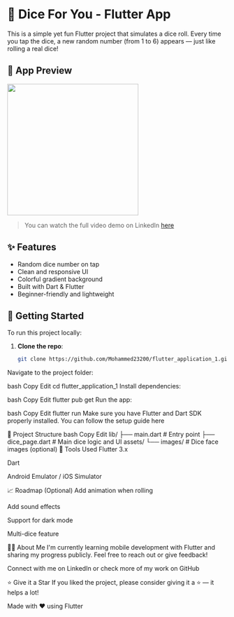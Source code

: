 # 🎲 Dice For You - Flutter App

This is a simple yet fun Flutter project that simulates a dice roll. Every time you tap the dice, a new random number (from 1 to 6) appears — just like rolling a real dice!

## 📱 App Preview

<img src="screenshot.png" width="300" />

> You can watch the full video demo on LinkedIn [here](https://www.linkedin.com/feed/update/urn:li:activity:7335408861236879360/)

## ✨ Features

- Random dice number on tap
- Clean and responsive UI
- Colorful gradient background
- Built with Dart & Flutter
- Beginner-friendly and lightweight

## 🚀 Getting Started

To run this project locally:

1. **Clone the repo**:
   ```bash
   git clone https://github.com/Mohammed23200/flutter_application_1.git
Navigate to the project folder:

bash
Copy
Edit
cd flutter_application_1
Install dependencies:

bash
Copy
Edit
flutter pub get
Run the app:

bash
Copy
Edit
flutter run
Make sure you have Flutter and Dart SDK properly installed. You can follow the setup guide here

📂 Project Structure
bash
Copy
Edit
lib/
├── main.dart       # Entry point
├── dice_page.dart  # Main dice logic and UI
assets/
└── images/         # Dice face images (optional)
🔧 Tools Used
Flutter 3.x

Dart

Android Emulator / iOS Simulator

📈 Roadmap (Optional)
 Add animation when rolling

 Add sound effects

 Support for dark mode

 Multi-dice feature

🙋‍♂️ About Me
I'm currently learning mobile development with Flutter and sharing my progress publicly.
Feel free to reach out or give feedback!

Connect with me on LinkedIn or check more of my work on GitHub

⭐️ Give it a Star
If you liked the project, please consider giving it a ⭐️ — it helps a lot!

Made with ❤️ using Flutter
